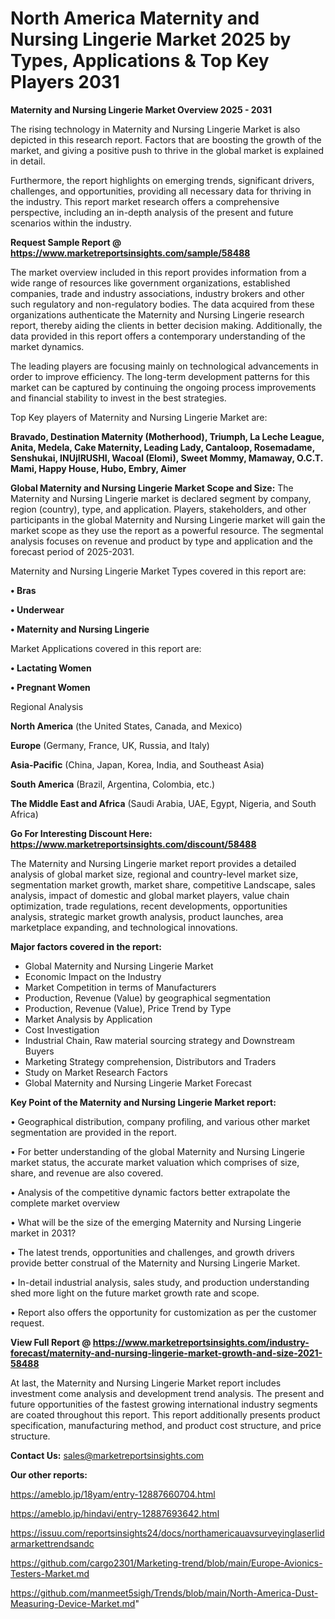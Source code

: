 # North America Maternity and Nursing Lingerie Market 2025 by Types, Applications & Top Key Players 2031

<Strong> Maternity and Nursing Lingerie Market Overview 2025 - 2031</strong>

The rising technology in Maternity and Nursing Lingerie Market is also depicted in this research report. Factors that are boosting the growth of the market, and giving a positive push to thrive in the global market is explained in detail.

Furthermore, the report highlights on emerging trends, significant drivers, challenges, and opportunities, providing all necessary data for thriving in the industry. This report market research offers a comprehensive perspective, including an in-depth analysis of the present and future scenarios within the industry.

<strong>Request Sample Report @ <a href=https://www.marketreportsinsights.com/sample/58488>https://www.marketreportsinsights.com/sample/58488</a></strong>

The market overview included in this report provides information from a wide range of resources like government organizations, established companies, trade and industry associations, industry brokers and other such regulatory and non-regulatory bodies. The data acquired from these organizations authenticate the Maternity and Nursing Lingerie research report, thereby aiding the clients in better decision making. Additionally, the data provided in this report offers a contemporary understanding of the market dynamics.

The leading players are focusing mainly on technological advancements in order to improve efficiency. The long-term development patterns for this market can be captured by continuing the ongoing process improvements and financial stability to invest in the best strategies.

Top Key players of Maternity and Nursing Lingerie Market are:

<strong>Bravado, Destination Maternity (Motherhood), Triumph, La Leche League, Anita, Medela, Cake Maternity, Leading Lady, Cantaloop, Rosemadame, Senshukai, INUjIRUSHI, Wacoal (Elomi), Sweet Mommy, Mamaway, O.C.T. Mami, Happy House, Hubo, Embry, Aimer</strong>

<strong><b>Global Maternity and Nursing Lingerie Market Scope and Size:</b></strong>
The Maternity and Nursing Lingerie market is declared segment by company, region (country), type, and application. Players, stakeholders, and other participants in the global Maternity and Nursing Lingerie market will gain the market scope as they use the report as a powerful resource. The segmental analysis focuses on revenue and product by type and application and the forecast period of 2025-2031.

Maternity and Nursing Lingerie Market Types covered in this report are:

<strong>• Bras

• Underwear

• Maternity and Nursing Lingerie</strong>

Market Applications covered in this report are:

<strong>• Lactating Women

• Pregnant Women</strong> 

Regional Analysis

<strong>North America</strong> (the United States, Canada, and Mexico)

<strong>Europe</strong> (Germany, France, UK, Russia, and Italy)

<strong>Asia-Pacific</strong> (China, Japan, Korea, India, and Southeast Asia)

<strong>South America</strong> (Brazil, Argentina, Colombia, etc.)

<strong>The Middle East and Africa</strong> (Saudi Arabia, UAE, Egypt, Nigeria, and South Africa)

<strong>Go For Interesting Discount Here: <a href=https://www.marketreportsinsights.com/discount/58488>https://www.marketreportsinsights.com/discount/58488</a></strong>

The Maternity and Nursing Lingerie market report provides a detailed analysis of global market size, regional and country-level market size, segmentation market growth, market share, competitive Landscape, sales analysis, impact of domestic and global market players, value chain optimization, trade regulations, recent developments, opportunities analysis, strategic market growth analysis, product launches, area marketplace expanding, and technological innovations.

<strong><b>Major factors covered in the report:</b></strong>
<ul>
  <li>Global Maternity and Nursing Lingerie Market </li>
  <li>Economic Impact on the Industry</li>
  <li>Market Competition in terms of Manufacturers</li>
  <li>Production, Revenue (Value) by geographical segmentation</li>
  <li>Production, Revenue (Value), Price Trend by Type</li>
  <li>Market Analysis by Application</li>
  <li>Cost Investigation</li>
  <li>Industrial Chain, Raw material sourcing strategy and Downstream Buyers</li>
  <li>Marketing Strategy comprehension, Distributors and Traders</li>
  <li>Study on Market Research Factors</li>
  <li>Global Maternity and Nursing Lingerie Market Forecast</li>
</ul>

<strong><b>Key Point of the Maternity and Nursing Lingerie Market report:</b></strong>

• Geographical distribution, company profiling, and various other market segmentation are provided in the report.

• For better understanding of the global Maternity and Nursing Lingerie market status, the accurate market valuation which comprises of size, share, and revenue are also covered.

• Analysis of the competitive dynamic factors better extrapolate the complete market overview

• What will be the size of the emerging Maternity and Nursing Lingerie market in 2031?

• The latest trends, opportunities and challenges, and growth drivers provide better construal of the Maternity and Nursing Lingerie Market.

• In-detail industrial analysis, sales study, and production understanding shed more light on the future market growth rate and scope.

• Report also offers the opportunity for customization as per the customer request.

<strong><b>View Full Report @ <a href=https://www.marketreportsinsights.com/industry-forecast/maternity-and-nursing-lingerie-market-growth-and-size-2021-58488>https://www.marketreportsinsights.com/industry-forecast/maternity-and-nursing-lingerie-market-growth-and-size-2021-58488</a></b></strong>


At last, the Maternity and Nursing Lingerie Market report includes investment come analysis and development trend analysis. The present and future opportunities of the fastest growing international industry segments are coated throughout this report. This report additionally presents product specification, manufacturing method, and product cost structure, and price structure.

<strong>Contact Us:</strong>
sales@marketreportsinsights.com

<strong>Our other reports:</strong>

<a href=https://ameblo.jp/18yam/entry-12887660704.html>https://ameblo.jp/18yam/entry-12887660704.html</a>

<a href=https://ameblo.jp/hindavi/entry-12887693642.html>https://ameblo.jp/hindavi/entry-12887693642.html</a>

<a href=https://issuu.com/reportsinsights24/docs/northamericauavsurveyinglaserlidarmarkettrendsandc>https://issuu.com/reportsinsights24/docs/northamericauavsurveyinglaserlidarmarkettrendsandc</a>

<a href=https://github.com/cargo2301/Marketing-trend/blob/main/Europe-Avionics-Testers-Market.md>https://github.com/cargo2301/Marketing-trend/blob/main/Europe-Avionics-Testers-Market.md</a>

<a href=https://github.com/manmeet5sigh/Trends/blob/main/North-America-Dust-Measuring-Device-Market.md>https://github.com/manmeet5sigh/Trends/blob/main/North-America-Dust-Measuring-Device-Market.md</a>"
